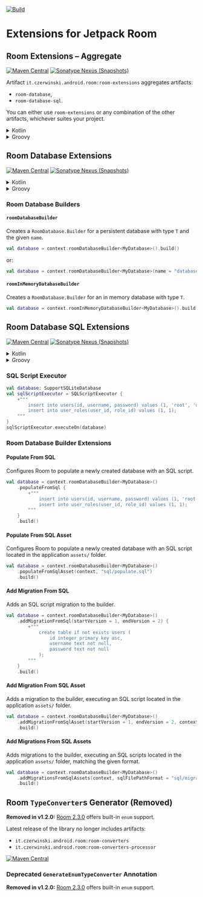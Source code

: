 [![Build](https://github.com/sczerwinski/android-room/workflows/Build/badge.svg)][ci-build]

# Extensions for Jetpack Room

## Room Extensions – Aggregate

[![Maven Central](https://img.shields.io/maven-central/v/it.czerwinski.android.room/room-extensions)][room-extensions-release]
[![Sonatype Nexus (Snapshots)](https://img.shields.io/nexus/s/it.czerwinski.android.room/room-extensions?server=https%3A%2F%2Foss.sonatype.org)][room-extensions-snapshot]

Artifact `it.czerwinski.android.room:room-extensions` aggregates artifacts:
- `room-database`,
- `room-database-sql`.

You can either use `room-extensions` or any combination of the other artifacts, whichever suites your project.

<details>
  <summary>Kotlin</summary>

  ```kotlin
  dependencies {
      implementation("androidx.room:room-runtime:2.4.2")
      implementation("it.czerwinski.android.room:room-extensions:[VERSION]")
  }
  ```
</details>

<details>
  <summary>Groovy</summary>

  ```groovy
  dependencies {
      implementation 'androidx.room:room-runtime:2.4.2'
      implementation 'it.czerwinski.android.room:room-extensions:[VERSION]'
  }
  ```
</details>

## Room Database Extensions

[![Maven Central](https://img.shields.io/maven-central/v/it.czerwinski.android.room/room-database)][room-database-release]
[![Sonatype Nexus (Snapshots)](https://img.shields.io/nexus/s/it.czerwinski.android.room/room-database?server=https%3A%2F%2Foss.sonatype.org)][room-database-snapshot]

<details>
  <summary>Kotlin</summary>

  ```kotlin
  dependencies {
      implementation("androidx.room:room-runtime:2.4.2")
      implementation("it.czerwinski.android.room:room-database:[VERSION]")
  }
  ```
</details>

<details>
  <summary>Groovy</summary>

  ```groovy
  dependencies {
      implementation 'androidx.room:room-runtime:2.4.2'
      implementation 'it.czerwinski.android.room:room-database:[VERSION]'
  }
  ```
</details>

### Room Database Builders

#### `roomDatabaseBuilder`
Creates a `RoomDatabase.Builder` for a persistent database with type `T` and the given `name`.

```kotlin
val database = context.roomDatabaseBuilder<MyDatabase>().build()
```
or:
```kotlin
val database = context.roomDatabaseBuilder<MyDatabase>(name = "database").build()
```

#### `roomInMemoryDatabaseBuilder`
Creates a `RoomDatabase.Builder` for an in memory database with type `T`.

```kotlin
val database = context.roomInMemoryDatabaseBuilder<MyDatabase>().build()
```

## Room Database SQL Extensions

[![Maven Central](https://img.shields.io/maven-central/v/it.czerwinski.android.room/room-database-sql)][room-database-sql-release]
[![Sonatype Nexus (Snapshots)](https://img.shields.io/nexus/s/it.czerwinski.android.room/room-database-sql?server=https%3A%2F%2Foss.sonatype.org)][room-database-sql-snapshot]

<details>
  <summary>Kotlin</summary>

  ```kotlin
  dependencies {
      implementation("androidx.room:room-runtime:2.3.0")
      implementation("it.czerwinski.android.room:room-database-sql:[VERSION]")
  }
  ```
</details>

<details>
  <summary>Groovy</summary>

  ```groovy
  dependencies {
      implementation 'androidx.room:room-runtime:2.3.0'
      implementation 'it.czerwinski.android.room:room-database-sql:[VERSION]'
  }
  ```
</details>

### SQL Script Executor

```kotlin
val database: SupportSQLiteDatabase
val sqlScriptExecutor = SQLScriptExecutor {
    +"""
        insert into users(id, username, password) values (1, 'root', 'qwerty');
        insert into user_roles(user_id, role_id) values (1, 1);
    """
}
sqlScriptExecutor.executeOn(database)
```

### Room Database Builder Extensions

#### Populate From SQL
Configures Room to populate a newly created database with an SQL script.

```kotlin
val database = context.roomDatabaseBuilder<MyDatabase>()
    .populateFromSql {
        +"""
            insert into users(id, username, password) values (1, 'root', 'qwerty');
            insert into user_roles(user_id, role_id) values (1, 1);
        """
    }
    .build()
```

#### Populate From SQL Asset
Configures Room to populate a newly created database with an SQL script located in the application `assets/` folder.

```kotlin
val database = context.roomDatabaseBuilder<MyDatabase>()
    .populateFromSqlAsset(context, "sql/populate.sql")
    .build()
```

#### Add Migration From SQL
Adds an SQL script migration to the builder.

```kotlin
val database = context.roomDatabaseBuilder<MyDatabase>()
    .addMigrationFromSql(startVersion = 1, endVersion = 2) {
        +"""
            create table if not exists users (
                id integer primary key asc,
                username text not null,
                password text not null
            );
        """
    }
    .build()
```

#### Add Migration From SQL Asset
Adds a migration to the builder, executing an SQL script located in the application `assets/` folder.

```kotlin
val database = context.roomDatabaseBuilder<MyDatabase>()
    .addMigrationFromSqlAsset(startVersion = 1, endVersion = 2, context, "sql/migrate_1_2.sql")
    .build()
```

#### Add Migrations From SQL Assets
Adds migrations to the builder, executing an SQL scripts located in the application `assets/` folder,
matching the given format.

```kotlin
val database = context.roomDatabaseBuilder<MyDatabase>()
    .addMigrationsFromSqlAssets(context, sqlFilePathFormat = "sql/migrate_{}_{}.sql")
    .build()
```

## Room `TypeConverter`s Generator (Removed)

**Removed in v1.2.0:** [Room 2.3.0][room:2.3.0] offers built-in `enum` support.

Latest release of the library no longer includes artifacts:
* `it.czerwinski.android.room:room-converters`
* `it.czerwinski.android.room:room-converters-processor`

[![Maven Central](https://img.shields.io/maven-central/v/it.czerwinski.android.room/room-converters)][room-converters-release]

### Deprecated `GenerateEnumTypeConverter` Annotation

**Removed in v1.2.0:** [Room 2.3.0][room:2.3.0] offers built-in `enum` support.


[ci-build]: https://github.com/sczerwinski/android-room/actions?query=workflow%3ABuild
[room-extensions-release]: https://repo1.maven.org/maven2/it/czerwinski/android/room/room-extensions/
[room-extensions-snapshot]: https://oss.sonatype.org/content/repositories/snapshots/it/czerwinski/android/room/room-extensions/
[room-database-release]: https://repo1.maven.org/maven2/it/czerwinski/android/room/room-database/
[room-database-snapshot]: https://oss.sonatype.org/content/repositories/snapshots/it/czerwinski/android/room/room-database/
[room-database-sql-release]: https://repo1.maven.org/maven2/it/czerwinski/android/room/room-database-sql/
[room-database-sql-snapshot]: https://oss.sonatype.org/content/repositories/snapshots/it/czerwinski/android/room/room-database-sql/
[room-converters-release]: https://repo1.maven.org/maven2/it/czerwinski/android/room/room-converters/

[room:2.3.0]: https://developer.android.com/jetpack/androidx/releases/room#2.3.0

